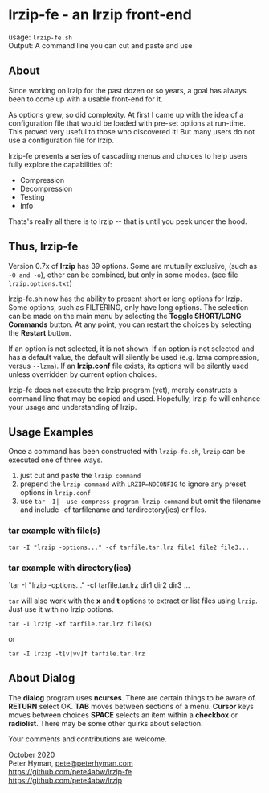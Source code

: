# lrzip-fe - an lrzip front-end

usage: `lrzip-fe.sh`  
Output: A command line you can cut and paste and use

## About

Since working on lrzip for the past dozen or so years, a goal has
always been to come up with a usable front-end for it.

As options grew, so did complexity. At first I came up with the
idea of a configuration file that would be loaded with pre-set
options at run-time. This proved very useful to those who
discovered it! But many users do not use a configuration file for
lrzip.

lrzip-fe presents a series of cascading menus and choices to help
users fully explore the capabilities of:

* Compression
* Decompression
* Testing
* Info

Thats's really all there is to lrzip -- that is until you peek
under the hood.

## Thus, lrzip-fe

Version 0.7x of **lrzip** has 39 options. Some are mutually
exclusive, (such as `-O and -o`), other can be combined, but only
in some modes. (see file `lrzip.options.txt`)

lrzip-fe.sh now has the ability to present short or long options
for lrzip. Some options, such as FILTERING, only have long
options. The selection can be made on the main menu by selecting
the **Toggle SHORT/LONG Commands** button. At any point, you can
restart the choices by selecting the **Restart** button.

If an option is not selected, it is not shown.  If an option is
not selected and has a default value, the default will silently
be used (e.g. lzma compression, versus `--lzma`).  If an
**lrzip.conf** file exists, its options will be silently used
unless overridden by current option choices.

lrzip-fe does not execute the lrzip program (yet), merely
constructs a command line that may be copied and used.
Hopefully, lrzip-fe will enhance your usage and understanding of
lrzip.

## Usage Examples

Once a command has been constructed with `lrzip-fe.sh`, `lrzip`
can be executed one of three ways.
1. just cut and paste the `lrzip command`
2. prepend the `lrzip command` with `LRZIP=NOCONFIG` to ignore
   any preset options in `lrzip.conf`
3. use `tar -I|--use-compress-program lrzip command` but omit the
   filename and include -cf tarfilename and tardirectory(ies) or
   files.

### tar example with file(s)

`tar -I "lrzip -options..." -cf tarfile.tar.lrz file1 file2
file3...`
### tar example with directory(ies)

`tar -I "lrzip -options..." -cf tarfile.tar.lrz dir1 dir2 dir3
...

`tar` will also work with the **x** and **t** options to extract
or list files using `lrzip`. Just use it with no lrzip options.

`tar -I lrzip -xf tarfile.tar.lrz file(s)`

or

`tar -I lrzip -t[v|vv]f tarfile.tar.lrz`

## About Dialog

The **dialog** program uses **ncurses**. There are certain things
to be aware of. **RETURN** select OK. **TAB** moves between
sections of a menu. **Cursor** keys moves between choices
**SPACE** selects an item within a **checkbox** or **radiolist**.
There may be some other quirks about selection.

Your comments and contributions are welcome.

October 2020  
Peter Hyman, pete@peterhyman.com  
https://github.com/pete4abw/lrzip-fe  
https://github.com/pete4abw/lrzip  
